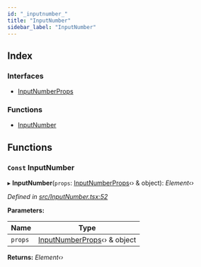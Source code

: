 ```yaml
---
id: "_inputnumber_"
title: "InputNumber"
sidebar_label: "InputNumber"
---
```


## Index

### Interfaces

* [InputNumberProps](../interfaces/_inputnumber_.inputnumberprops.md)

### Functions

* [InputNumber](_inputnumber_.md#const-inputnumber)

## Functions

### `Const` InputNumber

▸ **InputNumber**(`props`: [InputNumberProps](../interfaces/_inputnumber_.inputnumberprops.md)‹› & object): *Element‹›*

*Defined in [src/InputNumber.tsx:52](https://github.com/tarojsx/ui/blob/6701f45/src/InputNumber.tsx#L52)*

**Parameters:**

Name | Type |
------ | ------ |
`props` | [InputNumberProps](../interfaces/_inputnumber_.inputnumberprops.md)‹› & object |

**Returns:** *Element‹›*
